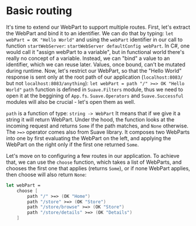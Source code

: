 # Basic routing

It's time to extend our WebPart to support multiple routes.
First, let's extract the WebPart and bind it to an identifier. 
We can do that by typing:
`let webPart = OK "Hello World"` 
and using the `webPart` identifier in our call to function `startWebServer`:
`startWebServer defaultConfig webPart`.
In C#, one would call it "assign webPart to a variable", but in functional world there's really no concept of a variable. Instead, we can "bind" a value to an identifier, which we can reuse later.
Values, once bound, can't be mutated during runtime.
Now, let's restrict our WebPart, so that the "Hello World" response is sent only at the root path of our application (`localhost:8083/` but not `localhost:8083/anything`):
`let webPart = path "/" >=> OK "Hello World"`
`path` function is defined in `Suave.Filters` module, thus we need to open it at the beggining of `App.fs`. `Suave.Operators` and `Suave.Successful` modules will also be crucial - let's open them as well.

`path` is a function of type:
`string -> WebPart`
It means that if we give it a string it will return WebPart.
Under the hood, the function looks at the incoming request and returns `Some` if the path matches, and `None` otherwise.
The `>=>` operator comes also from Suave library. It composes two WebParts into one by first evaluating the WebPart on the left, and applying the WebPart on the right only if the first one returned `Some`.

Let's move on to configuring a few routes in our application. 
To achieve that, we can use the `choose` function, which takes a list of WebParts, and chooses the first one that applies (returns `Some`), or if none WebPart applies, then choose will also return `None`:

```fsharp
let webPart = 
    choose [
        path "/" >=> (OK "Home")
        path "/store" >=> (OK "Store")
        path "/store/browse" >=> (OK "Store")
        path "/store/details" >=> (OK "Details")
    ]
```
